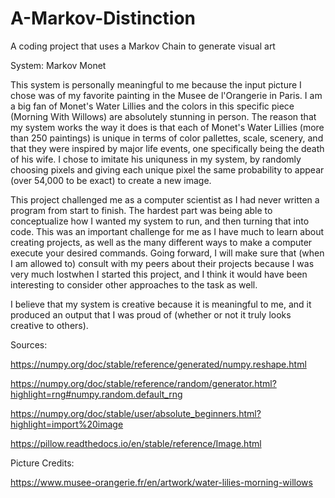 # A-Markov-Distinction

A coding project that uses a Markov Chain to generate visual art

System: Markov Monet

This system is personally meaningful to me because the input picture I chose was of my favorite painting in the Musee de l'Orangerie in Paris.
I am a big fan of Monet's Water Lillies and the colors in this specific piece (Morning With Willows) are absolutely stunning in person. 
The reason that my system works the way it does is that each of Monet's Water Lillies (more than 250 paintings) is unique in terms of color pallettes, scale, scenery,
and that they were inspired by major life events, one specifically being the death of his wife. I chose to imitate his uniquness in my system, by randomly choosing pixels and 
giving each unique pixel the same probability to appear (over 54,000 to be exact) to create a new image. 

This project challenged me as a computer scientist as I had never written a program from start to finish. The hardest part was being able to conceptualize how I wanted
my system to run, and then turning that into code. This was an important challenge for me as I have much to learn about creating projects, as well as the many different ways to 
make a computer execute your desired commands. Going forward, I will make sure that (when I am allowed to) consult with my peers about their projects because I was very much lostwhen I started this project, and I think it would have been interesting to consider other approaches to the task as well.

I believe that my system is creative because it is meaningful to me, and it produced an output that I was proud of (whether or not it truly looks creative to others). 


Sources:

https://numpy.org/doc/stable/reference/generated/numpy.reshape.html

https://numpy.org/doc/stable/reference/random/generator.html?highlight=rng#numpy.random.default_rng

https://numpy.org/doc/stable/user/absolute_beginners.html?highlight=import%20image

https://pillow.readthedocs.io/en/stable/reference/Image.html


Picture Credits:

https://www.musee-orangerie.fr/en/artwork/water-lilies-morning-willows
